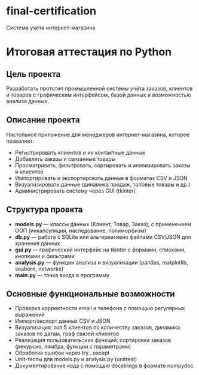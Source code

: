 # final-certification
Система учёта интернет-магазина
# Итоговая аттестация по Python

## Цель проекта

Разработать прототип промышленной системы учёта заказов, клиентов и товаров с графическим интерфейсом, базой данных и возможностью анализа данных.

## Описание проекта

Настольное приложение для менеджеров интернет-магазина, которое позволяет:

- Регистрировать клиентов и их контактные данные
- Добавлять заказы и связанные товары
- Просматривать, фильтровать, сортировать и анализировать заказы и клиентов
- Импортировать и экспортировать данные в форматах CSV и JSON
- Визуализировать данные (динамика продаж, топовые товары и др.)
- Администрировать систему через GUI (tkinter)

## Структура проекта

- **models.py** — классы данных (Клиент, Товар, Заказ), с применением ООП (инкапсуляция, наследование, полиморфизм)
- **db.py** — работа с SQLite или альтернативно файлами CSV/JSON для хранения данных
- **gui.py** — графический интерфейс на tkinter с формами, списками, кнопками и фильтрами
- **analysis.py** — функции анализа и визуализации (pandas, matplotlib, seaborn, networkx)
- **main.py** — точка входа в программу

## Основные функциональные возможности

- Проверка корректности email и телефона с помощью регулярных выражений
- Импорт/экспорт данных CSV и JSON
- Визуализация: топ 5 клиентов по количеству заказов, динамика заказов по датам, граф связей клиентов
- Реализация пользовательских функций: сортировка заказов (рекурсия, лямбда, функции с параметрами)
- Обработка ошибок через try...except
- Unit-тесты для models.py и analysis.py (unittest)
- Документирование кода с помощью docstrings в формате numpydoc
